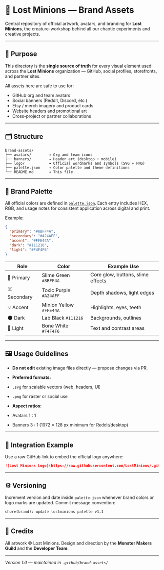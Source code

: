 # 🧩 Lost Minions — Brand Assets

Central repository of official artwork, avatars, and branding for **Lost Minions**, the creature-workshop behind all our chaotic experiments and creative projects.

---

## 🎯 Purpose

This directory is the **single source of truth** for every visual element used across the **Lost Minions** organization — GitHub, social profiles, storefronts, and partner sites.

All assets here are safe to use for:

* GitHub org and team avatars
* Social banners (Reddit, Discord, etc.)
* Etsy / merch imagery and product cards
* Website headers and promotional art
* Cross-project or partner collaborations

---

## 🗂 Structure

```
brand-assets/
├── avatars/        → Org and team icons
├── banners/        → Header art (desktop + mobile)
├── logo/           → Official wordmarks and symbols (SVG + PNG)
├── palette.json    → Color palette and theme definitions
└── README.md       → This file
```

---

## 🎨 Brand Palette

All official colors are defined in [`palette.json`](./palette.json).
Each entry includes HEX, RGB, and usage notes for consistent application across digital and print.

Example:

```json
{
  "primary": "#8BFF4A",
  "secondary": "#A24AFF",
  "accent": "#FFE44A",
  "dark": "#111216",
  "light": "#F4F4F6"
}
```

| Role         | Color                   | Example Use                       |
| ------------ | ----------------------- | --------------------------------- |
| 🧫 Primary   | Slime Green `#8BFF4A`   | Core glow, buttons, slime effects |
| ☠️ Secondary | Toxic Purple `#A24AFF`  | Depth shadows, light edges        |
| 💡 Accent    | Minion Yellow `#FFE44A` | Highlights, eyes, teeth           |
| 🌑 Dark      | Lab Black `#111216`     | Backgrounds, outlines             |
| 🦴 Light     | Bone White `#F4F4F6`    | Text and contrast areas           |

---

## 🖼 Usage Guidelines

* **Do not edit** existing image files directly — propose changes via PR.
* **Preferred formats:**

 * `.svg` for scalable vectors (web, headers, UI)
 * `.png` for raster or social use
* **Aspect ratios:**

 * Avatars 1 : 1
 * Banners 3 : 1 (1072 × 128 px minimum for Reddit/desktop)

---

## 🧩 Integration Example

Use a raw GitHub link to embed the official logo anywhere:

```markdown
![Lost Minions Logo](https://raw.githubusercontent.com/LostMinions/.github/main/brand-assets/logo/lostminions.png)
```

---

## ⚙️ Versioning

Increment version and date inside `palette.json` whenever brand colors or logo marks are updated.
Commit message convention:

```
chore(brand): update lostminions palette v1.1
```

---

## 🧙 Credits

All artwork © Lost Minions.
Design and direction by the **Monster Makers Guild** and the **Developer Team**.

---

*Version 1.0 — maintained in `.github/brand-assets/`*
